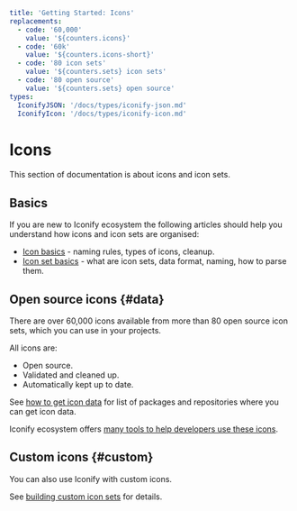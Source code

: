 ```yaml
title: 'Getting Started: Icons'
replacements:
  - code: '60,000'
    value: '${counters.icons}'
  - code: '60k'
    value: '${counters.icons-short}'
  - code: '80 icon sets'
    value: '${counters.sets} icon sets'
  - code: '80 open source'
    value: '${counters.sets} open source'
types:
  IconifyJSON: '/docs/types/iconify-json.md'
  IconifyIcon: '/docs/types/iconify-icon.md'
```

# Icons

This section of documentation is about icons and icon sets.

## Basics

If you are new to Iconify ecosystem the following articles should help you understand how icons and icon sets are organised:

- [Icon basics](./icon-basics.md) - naming rules, types of icons, cleanup.
- [Icon set basics](./icon-set-basics.md) - what are icon sets, data format, naming, how to parse them.

## Open source icons {#data}

There are over 60,000 icons available from more than 80 open source icon sets, which you can use in your projects.

All icons are:

- Open source.
- Validated and cleaned up.
- Automatically kept up to date.

See [how to get icon data](./icon-data.md) for list of packages and repositories where you can get icon data.

Iconify ecosystem offers [many tools to help developers use these icons](/docs/usage/index.md).

## Custom icons {#custom}

You can also use Iconify with custom icons.

See [building custom icon sets](./custom.md) for details.

